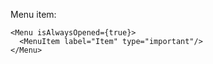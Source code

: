 Menu item:

    <Menu isAlwaysOpened={true}>
      <MenuItem label="Item" type="important"/>
    </Menu>

